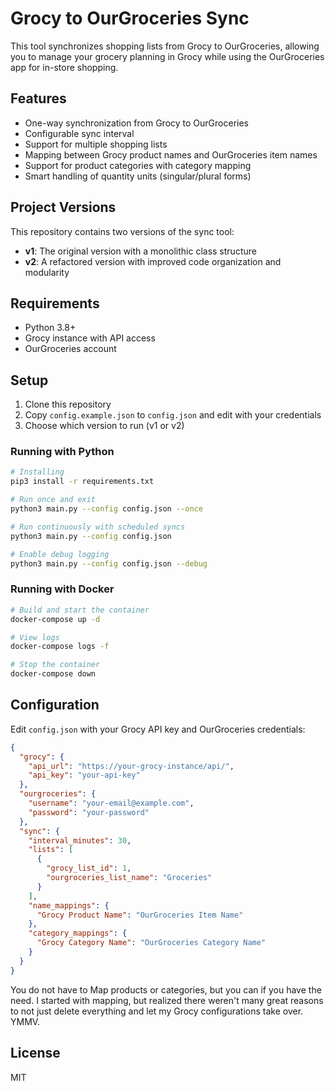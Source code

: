 # Grocy to OurGroceries Sync

This tool synchronizes shopping lists from Grocy to OurGroceries, allowing you to manage your grocery planning in Grocy while using the OurGroceries app for in-store shopping.

## Features

- One-way synchronization from Grocy to OurGroceries
- Configurable sync interval
- Support for multiple shopping lists
- Mapping between Grocy product names and OurGroceries item names
- Support for product categories with category mapping
- Smart handling of quantity units (singular/plural forms)

## Project Versions

This repository contains two versions of the sync tool:

- **v1**: The original version with a monolithic class structure
- **v2**: A refactored version with improved code organization and modularity

## Requirements

- Python 3.8+
- Grocy instance with API access
- OurGroceries account

## Setup

1. Clone this repository
2. Copy `config.example.json` to `config.json` and edit with your credentials
3. Choose which version to run (v1 or v2)


### Running with Python

```bash
# Installing
pip3 install -r requirements.txt

# Run once and exit
python3 main.py --config config.json --once

# Run continuously with scheduled syncs
python3 main.py --config config.json

# Enable debug logging
python3 main.py --config config.json --debug
```

### Running with Docker

```bash
# Build and start the container
docker-compose up -d

# View logs
docker-compose logs -f

# Stop the container
docker-compose down
```

## Configuration

Edit `config.json` with your Grocy API key and OurGroceries credentials:

```json
{
  "grocy": {
    "api_url": "https://your-grocy-instance/api/",
    "api_key": "your-api-key"
  },
  "ourgroceries": {
    "username": "your-email@example.com",
    "password": "your-password"
  },
  "sync": {
    "interval_minutes": 30,
    "lists": [
      {
        "grocy_list_id": 1,
        "ourgroceries_list_name": "Groceries"
      }
    ],
    "name_mappings": {
      "Grocy Product Name": "OurGroceries Item Name"
    },
    "category_mappings": {
      "Grocy Category Name": "OurGroceries Category Name"
    }
  }
}
```

You do not have to Map products or categories, but you can if you have the need. I started with mapping, but realized there weren't many great reasons to not just delete everything and let my Grocy configurations take over. YMMV.

## License

MIT
